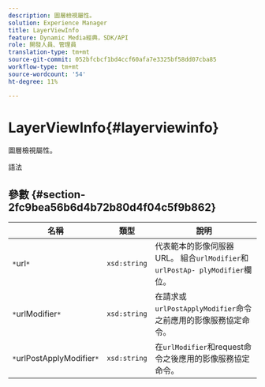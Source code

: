 ```yaml
---
description: 圖層檢視屬性。
solution: Experience Manager
title: LayerViewInfo
feature: Dynamic Media經典，SDK/API
role: 開發人員、管理員
translation-type: tm+mt
source-git-commit: 052bfcbcf1bd4ccf60afa7e3325bf58dd07cba85
workflow-type: tm+mt
source-wordcount: '54'
ht-degree: 11%

---
```



# LayerViewInfo{#layerviewinfo}

圖層檢視屬性。

語法

## 參數 {#section-2fc9bea56b6d4b72b80d4f04c5f9b862}

| 名稱 | 類型 | 說明 |
|---|---|---|
| `*`url`*` | `xsd:string` | 代表範本的影像伺服器URL。 組合`urlModifier`和`urlPostAp- plyModifier`欄位。 |
| `*`urlModifier`*` | `xsd:string` | 在請求或`urlPostApplyModifier`命令之前應用的影像服務協定命令。 |
| `*`urlPostApplyModifier`*` | `xsd:string` | 在`urlModifier`和request命令之後應用的影像服務協定命令。 |

